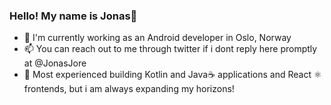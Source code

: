 ### Hello! My name is Jonas👋

- 🔭 I'm currently working as an Android developer in Oslo, Norway
- 📫 You can reach out to me through twitter if i dont reply here promptly at @JonasJore
- 🧰 Most experienced building Kotlin and Java☕ applications and React ⚛️ frontends, but i am always expanding my horizons!
